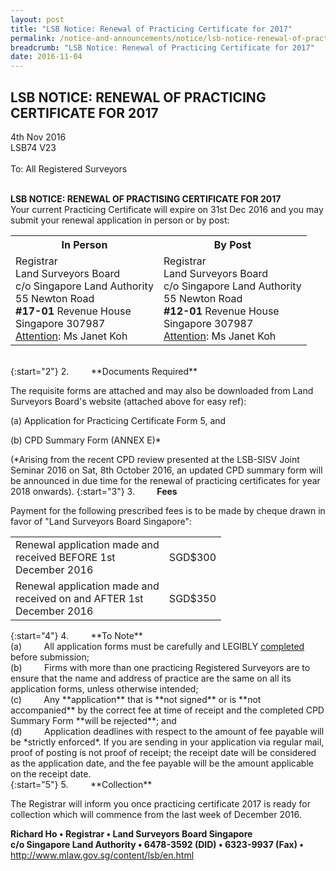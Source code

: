 ```yaml
---
layout: post
title: "LSB Notice: Renewal of Practicing Certificate for 2017"
permalink: /notice-and-announcements/notice/lsb-notice-renewal-of-practicing-certificate-for-2017/
breadcrumb: "LSB Notice: Renewal of Practicing Certificate for 2017"
date: 2016-11-04
---
```


LSB NOTICE: RENEWAL OF PRACTICING CERTIFICATE FOR 2017
---

4th Nov 2016 <br>
LSB74 V23 <br>
<br>
To: All Registered Surveyors
<br><br>

**LSB NOTICE: RENEWAL OF PRACTISING CERTIFICATE FOR 2017** <br>
Your current Practicing Certificate will expire on 31st Dec 2016 and you may submit your renewal application in person or by post:
<br>

<table>
  <tr>
    <th>In Person</th>
    <th>By Post</th>
  </tr>
  <tr>
    <td>Registrar<br>Land Surveyors Board<br>c/o Singapore Land Authority<br>55 Newton Road<br><b>#17-01</b> Revenue House<br>Singapore 307987<br><u>Attention</u>: Ms Janet Koh</td>
    <td>Registrar<br>Land Surveyors Board<br>c/o Singapore Land Authority<br>55 Newton Road<br><b>#12-01</b> Revenue House<br>Singapore 307987<br><u>Attention</u>: Ms Janet Koh</td>
  </tr>
</table>
<br> {:start="2"}
2.&nbsp;&nbsp;&nbsp;&nbsp;&nbsp;&nbsp;&nbsp;&nbsp;&nbsp;**Documents Required** <br>

The requisite forms are attached and may also be downloaded from Land Surveyors Board's website (attached above for easy ref): <br>

(a) Application for Practicing Certificate Form 5, and <br>

(b) CPD Summary Form (ANNEX E)* <br>

(\*Arising from the recent CPD review presented at the LSB-SISV Joint Seminar 2016 on Sat, 8th October 2016, an updated CPD summary form will be announced in due time for the renewal of practicing certificates for year 2018 onwards).
{:start="3"}
3.&nbsp;&nbsp;&nbsp;&nbsp;&nbsp;&nbsp;&nbsp;&nbsp;&nbsp;**Fees** <br>

Payment for the following prescribed fees is to be made by cheque drawn in favor of "Land Surveyors Board Singapore": <br>
<table>
  <tr>
    <td>Renewal application made and <br>received  BEFORE 1st<br>December 2016</td>
    <td>SGD$300</td>
  </tr>
  <tr>
    <td>Renewal application made and <br>received on and AFTER 1st<br>December 2016</td>
    <td>SGD$350</td>
  </tr>
</table>
{:start="4"}
4.&nbsp;&nbsp;&nbsp;&nbsp;&nbsp;&nbsp;&nbsp;&nbsp;&nbsp;**To Note** <br>
(a)&nbsp;&nbsp;&nbsp;&nbsp;&nbsp;&nbsp;&nbsp;&nbsp;&nbsp;All application forms must be carefully and LEGIBLY <u>completed</u> before submission; <br>
(b)&nbsp;&nbsp;&nbsp;&nbsp;&nbsp;&nbsp;&nbsp;&nbsp;&nbsp;Firms with more than one practicing Registered Surveyors are to ensure that the name and address of practice are the same on all its application forms, unless otherwise intended; <br>
(c)&nbsp;&nbsp;&nbsp;&nbsp;&nbsp;&nbsp;&nbsp;&nbsp;&nbsp;Any **application** that is **not signed** or is **not accompanied** by the correct fee at time of receipt and the completed CPD Summary Form **will be rejected**; and <br>
(d)&nbsp;&nbsp;&nbsp;&nbsp;&nbsp;&nbsp;&nbsp;&nbsp;&nbsp;Application deadlines with respect to the amount of fee payable will be *strictly enforced*. If you are sending in your application via regular mail, proof of posting is not proof of receipt; the receipt date will be considered as the application date, and the fee payable will be the amount applicable on the receipt date. <br>
{:start="5"}
5.&nbsp;&nbsp;&nbsp;&nbsp;&nbsp;&nbsp;&nbsp;&nbsp;&nbsp;**Collection** <br>

The Registrar will inform you once practicing certificate 2017 is ready for collection which will commence from the last week of December 2016. <br>


**Richard Ho • Registrar • Land Surveyors Board Singapore** <br>
**c/o Singapore Land Authority • 6478-3592 (DID) • 6323-9937 (Fax) •** <br>
http://www.mlaw.gov.sg/content/lsb/en.html
